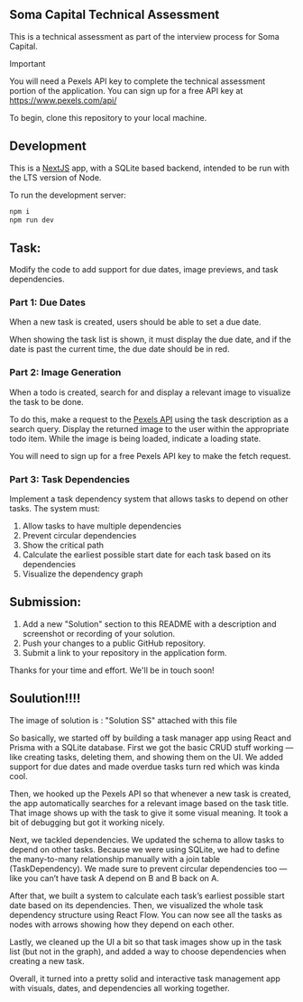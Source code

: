 ## Soma Capital Technical Assessment

This is a technical assessment as part of the interview process for Soma Capital.

> [!IMPORTANT]  
> You will need a Pexels API key to complete the technical assessment portion of the application. You can sign up for a free API key at https://www.pexels.com/api/

To begin, clone this repository to your local machine.

## Development

This is a [NextJS](https://nextjs.org) app, with a SQLite based backend, intended to be run with the LTS version of Node.

To run the development server:

```bash
npm i
npm run dev
```

## Task:

Modify the code to add support for due dates, image previews, and task dependencies.

### Part 1: Due Dates

When a new task is created, users should be able to set a due date.

When showing the task list is shown, it must display the due date, and if the date is past the current time, the due date should be in red.

### Part 2: Image Generation

When a todo is created, search for and display a relevant image to visualize the task to be done.

To do this, make a request to the [Pexels API](https://www.pexels.com/api/) using the task description as a search query. Display the returned image to the user within the appropriate todo item. While the image is being loaded, indicate a loading state.

You will need to sign up for a free Pexels API key to make the fetch request.

### Part 3: Task Dependencies

Implement a task dependency system that allows tasks to depend on other tasks. The system must:

1. Allow tasks to have multiple dependencies
2. Prevent circular dependencies
3. Show the critical path
4. Calculate the earliest possible start date for each task based on its dependencies
5. Visualize the dependency graph

## Submission:

1. Add a new "Solution" section to this README with a description and screenshot or recording of your solution.
2. Push your changes to a public GitHub repository.
3. Submit a link to your repository in the application form.

Thanks for your time and effort. We'll be in touch soon!

## Soulution!!!!

The image of solution is : "Solution SS" attached with this file

So basically, we started off by building a task manager app using React and Prisma with a SQLite database. First we got the basic CRUD stuff working — like creating tasks, deleting them, and showing them on the UI. We added support for due dates and made overdue tasks turn red which was kinda cool.

Then, we hooked up the Pexels API so that whenever a new task is created, the app automatically searches for a relevant image based on the task title. That image shows up with the task to give it some visual meaning. It took a bit of debugging but got it working nicely.

Next, we tackled dependencies. We updated the schema to allow tasks to depend on other tasks. Because we were using SQLite, we had to define the many-to-many relationship manually with a join table (TaskDependency). We made sure to prevent circular dependencies too — like you can’t have task A depend on B and B back on A.

After that, we built a system to calculate each task’s earliest possible start date based on its dependencies. Then, we visualized the whole task dependency structure using React Flow. You can now see all the tasks as nodes with arrows showing how they depend on each other.

Lastly, we cleaned up the UI a bit so that task images show up in the task list (but not in the graph), and added a way to choose dependencies when creating a new task.

Overall, it turned into a pretty solid and interactive task management app with visuals, dates, and dependencies all working together.
